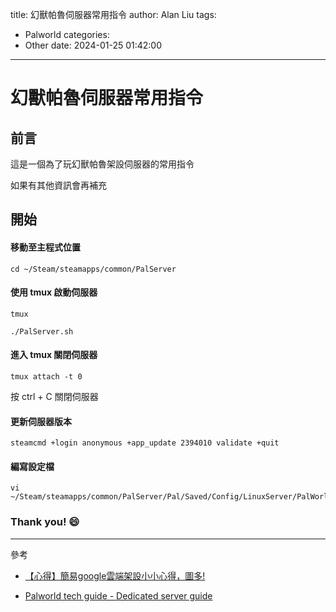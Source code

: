 title: 幻獸帕魯伺服器常用指令
author: Alan Liu
tags:
  - Palworld
categories:
  - Other
date: 2024-01-25 01:42:00
---
# 幻獸帕魯伺服器常用指令

## 前言

這是一個為了玩幻獸帕魯架設伺服器的常用指令

如果有其他資訊會再補充

## 開始


#### 移動至主程式位置

```
cd ~/Steam/steamapps/common/PalServer
```

#### 使用 tmux 啟動伺服器


```
tmux
```

```
./PalServer.sh
```

#### 進入 tmux 關閉伺服器

```
tmux attach -t 0
```

按 ctrl + C 關閉伺服器


#### 更新伺服器版本

```
steamcmd +login anonymous +app_update 2394010 validate +quit
```

#### 編寫設定檔

```
vi ~/Steam/steamapps/common/PalServer/Pal/Saved/Config/LinuxServer/PalWorldSettings.ini
```


### Thank you! :smile:


---

參考


- [【心得】簡易google雲端架設小小心得，圖多!](https://forum.gamer.com.tw/C.php?bsn=71458&snA=94)

- [Palworld tech guide - Dedicated server guide](https://tech.palworldgame.com/dedicated-server-guide)